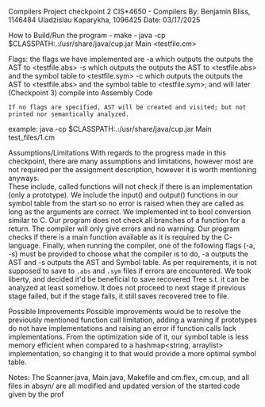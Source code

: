 Compilers Project checkpoint 2
CIS*4650 - Compilers
By: 
    Benjamin Bliss, 1146484
    Uladzislau Kaparykha, 1096425
Date: 03/17/2025


How to Build/Run the program
	- make
	- java -cp $CLASSPATH:.:/usr/share/java/cup.jar Main <testfile.cm> <flag>

Flags:
    the flags we have implemented are 
     -a     which outputs the outputs the AST to <testfile.abs>
     -s     which outputs the outputs the AST to <testfile.abs> and the symbol table to <testfile.sym>
     -c     which outputs the outputs the AST to <testfile.abs> and the symbol table to <testfile.sym>; and will later (Checkpoint 3) compile into Assembly Code

    If no flags are specified, AST will be created and visited; but not printed nor semantically analyzed.

example:
    java -cp $CLASSPATH:.:/usr/share/java/cup.jar Main test_files/1.cm


Assumptions/Limitations
	With regards to the progress made in this checkpoint, there are many assumptions and limitations, 
    however most are not required per the assignment description, however it is worth mentioning anyways.  
    These include, called functions will not check if there is an implementation (only a prototype). We 
    include the input() and output() functions in our symbol table from the start so no error is raised 
    when they are called as long as the arguments are correct. We implemented int to bool conversion 
    similar to C.  Our program does not check all branches of a function for a return. The compiler will 
    only give errors and no warning.  Our program checks if there is a main function available as it is 
    required by the C- language.  Finally, when running the compiler, one of the following flags (-a, -s) 
    must be provided to choose what the compiler is to do, -a outputs the AST and -s outputs the AST and Symbol 
    table. As per requirements, it is not supposed to save to `.abs` and `.sym` files if errors are encountered. We took liberty, and decided it'd be beneficial to save recovered Tree s.t. it can be analyzed at least somehow. It does not proceed to next stage if previous stage failed, but if the stage fails, it still saves recovered tree to file.

Possible Improvements
    Possible improvements would be to resolve the previously mentioned function call limitation, adding a 
    warning if prototypes do not have implementations and raising an error if function calls lack implementations. 
    From the optimization side of it, our symbol table is less memory efficient when compared to a hashmap<string, arraylist> 
    implementation, so changing it to that would provide a more optimal symbol table.


Notes:
	The Scanner.java, Main.java, Makefile and cm.flex, cm.cup, and all files in absyn/ are all modified and updated 
    version of the started code given by the prof